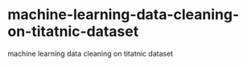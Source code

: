 # machine-learning-data-cleaning-on-titatnic-dataset
machine learning data cleaning on titatnic dataset
